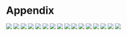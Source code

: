 # Appendix

![](https://github.com/WanderPals/prd/assets/80963196/12ce615f-6e1e-408b-aa2d-fb2bc9ace17a)
![](https://github.com/WanderPals/prd/assets/80963196/3cb23174-1a7a-4e3a-900b-141b395622bf)
![](https://github.com/WanderPals/prd/assets/80963196/e63f5054-8b5b-4948-b37b-5ba8f353c98a)
![](https://github.com/WanderPals/prd/assets/80963196/dcb3bec0-0cbc-43c2-9c45-9e3ee1ea1ef3)
![](https://github.com/WanderPals/prd/assets/80963196/85e8c76b-6c9e-475a-a62c-b4aa49224ee6)
![](https://github.com/WanderPals/prd/assets/80963196/9e076ba1-35ac-41da-b99d-bdd14431c825)
![](https://github.com/WanderPals/prd/assets/80963196/6eda97e4-4871-4820-8f55-c30229da6b06)
![](https://github.com/WanderPals/prd/assets/80963196/edaca460-fbf5-47b9-a298-47780ed458d8)
![](https://github.com/WanderPals/prd/assets/80963196/907df987-8395-47ef-88a3-4e4c64d263ae)
![](https://github.com/WanderPals/prd/assets/80963196/d5e60aa3-3bd0-4fb4-a2c0-eee4feb60fea)
![](https://github.com/WanderPals/prd/assets/80963196/9d3c8e00-8f18-4552-876e-0d553ca139f9)
![](https://github.com/WanderPals/prd/assets/80963196/8dda4a1f-9762-4bf4-a508-015916b72621)
![](https://github.com/WanderPals/prd/assets/80963196/ab6105bb-57f9-4e03-9fff-d163320c4df8)
![](https://github.com/WanderPals/prd/assets/80963196/03315709-b762-4b5c-9952-57715d0f751c)
![](https://github.com/WanderPals/prd/assets/80963196/79045aef-6b46-4da4-a197-0f5b3f82e10d)
![](https://github.com/WanderPals/prd/assets/80963196/91a46a3d-c645-4fb0-9f00-1b89f3502ddb)
